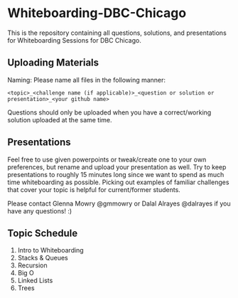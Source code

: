# Whiteboarding-DBC-Chicago

This is the repository containing all questions, solutions, and presentations for Whiteboarding Sessions for DBC Chicago.

## Uploading Materials

Naming: Please name all files in the following manner:

`<topic>_<challenge name (if applicable)>_<question or solution or presentation>_<your github name>`

Questions should only be uploaded when you have a correct/working solution uploaded at the same time.

## Presentations

Feel free to use given powerpoints or tweak/create one to your own preferences, but rename and upload your presentation as well. Try to keep presentations to roughly 15 minutes long since we want to spend as much time whiteboarding as possible. Picking out examples of familiar challenges that cover your topic is helpful for current/former students.


Please contact Glenna Mowry @gmmowry or Dalal Alrayes @dalrayes if you have any questions! :)


## Topic Schedule

1. Intro to Whiteboarding
2. Stacks & Queues
3. Recursion
4. Big O
5. Linked Lists
6. Trees